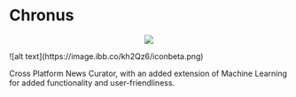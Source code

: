 # Chronus
<p align="center"><img src="https://image.ibb.co/kh2Qz6/iconbeta.png"/></p>
![alt text](https://image.ibb.co/kh2Qz6/iconbeta.png)


Cross Platform News Curator, with an added extension of Machine Learning for added functionality and user-friendliness.
